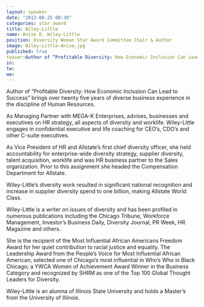 ```yaml
---
layout: speaker
date: "2013-08-25 08:30"
categories: star_award  
title: Wiley-Little
name: Anise D. Wiley-Little
position: Diversity Woman Star Award Committee Chair & Author
image: Wiley-Little-Anise.jpg
published: true
teaser:Author of “Profitable Diversity: How Economic Inclusion Can Lead to Success” brings over twenty five years of diverse business experience in the discipline of Human Resources. 
in:
tw:
ww: 
---
```

Author of “Profitable Diversity: How Economic Inclusion Can Lead to Success” brings over twenty five years of diverse business experience in the discipline of Human Resources. 

As Managing Partner with MEGA-K Enterprises, advises, businesses and executives on HR strategy, all aspects of diversity and worklife. Wiley-Little engages in confidential executive and life coaching for CEO’s, CDO’s and other C-suite executives. 

As Vice President of HR and Allstate’s first chief diversity officer, she held accountability for enterprise-wide diversity strategy, supplier diversity, talent acquisition, worklife and was HR business partner to the Sales organization. Prior to this assignment she headed the Compensation Department for Allstate. 

Wiley-Little’s diversity work resulted in significant national recognition and increase in supplier diversity spend to one billion, making Allstate World Class.  

Wiley-Little is a writer on issues of diversity and has been profiled in numerous publications including the Chicago Tribune, Workforce Management, Investor’s Business Daily, Diversity Journal, PR Week, HR Magazine and others. 

She is the recipient of the Most Influential African Americans Freedom Award for her quiet contribution to racial justice and equality. The Leadership Award from the People’s Voice for Most Influential African American; selected one of Chicago’s most influential in Who’s Who in Black Chicago; a YWCA Women of Achievement Award Winner in the Business Category and recognized by SHRM as one of the Top 100 Global Thought Leaders for Diversity.

Wiley-Little is an alumna of Illinois State University and holds a Master’s from the University of Illinois. 
